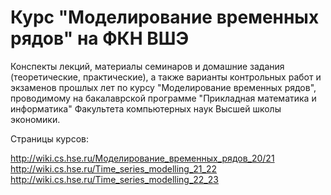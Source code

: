 # Курс "Моделирование временных рядов" на ФКН ВШЭ

Конспекты лекций, материалы семинаров и домашние задания (теоретические, практические), а также варианты контрольных работ и экзаменов прошлых лет по курсу "Моделирование временных рядов", проводимому на бакалаврской программе "Прикладная математика и информатика" Факультета компьютерных наук Высшей школы экономики.

Страницы курсов:

http://wiki.cs.hse.ru/Моделирование_временных_рядов_20/21
http://wiki.cs.hse.ru/Time_series_modelling_21_22
http://wiki.cs.hse.ru/Time_series_modelling_22_23

